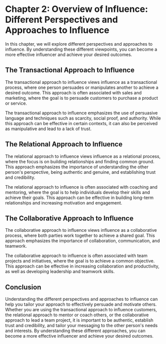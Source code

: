Chapter 2: Overview of Influence: Different Perspectives and Approaches to Influence
====================================================================================

In this chapter, we will explore different perspectives and approaches to influence. By understanding these different viewpoints, you can become a more effective influencer and achieve your desired outcomes.

The Transactional Approach to Influence
---------------------------------------

The transactional approach to influence views influence as a transactional process, where one person persuades or manipulates another to achieve a desired outcome. This approach is often associated with sales and marketing, where the goal is to persuade customers to purchase a product or service.

The transactional approach to influence emphasizes the use of persuasive language and techniques such as scarcity, social proof, and authority. While this approach can be effective in certain contexts, it can also be perceived as manipulative and lead to a lack of trust.

The Relational Approach to Influence
------------------------------------

The relational approach to influence views influence as a relational process, where the focus is on building relationships and finding common ground. This approach emphasizes the importance of understanding the other person's perspective, being authentic and genuine, and establishing trust and credibility.

The relational approach to influence is often associated with coaching and mentoring, where the goal is to help individuals develop their skills and achieve their goals. This approach can be effective in building long-term relationships and increasing motivation and engagement.

The Collaborative Approach to Influence
---------------------------------------

The collaborative approach to influence views influence as a collaborative process, where both parties work together to achieve a shared goal. This approach emphasizes the importance of collaboration, communication, and teamwork.

The collaborative approach to influence is often associated with team projects and initiatives, where the goal is to achieve a common objective. This approach can be effective in increasing collaboration and productivity, as well as developing leadership and teamwork skills.

Conclusion
----------

Understanding the different perspectives and approaches to influence can help you tailor your approach to effectively persuade and motivate others. Whether you are using the transactional approach to influence customers, the relational approach to mentor or coach others, or the collaborative approach to lead a team project, it is important to be authentic, establish trust and credibility, and tailor your messaging to the other person's needs and interests. By understanding these different approaches, you can become a more effective influencer and achieve your desired outcomes.

